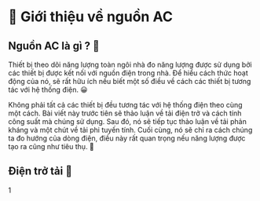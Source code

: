 # 🌱 Giới thiệu về nguồn AC

## Nguồn AC là gì ? 🤔

Thiết bị theo dõi năng lượng toàn ngôi nhà đo năng lượng được sử dụng bởi các thiết bị được kết nối với nguồn điện trong nhà. Để hiểu cách thức hoạt động của nó, sẽ rất hữu ích nếu biết một số điều về cách các thiết bị tương tác với hệ thống điện. 😀

Không phải tất cả các thiết bị đều tương tác với hệ thống điện theo cùng một cách. Bài viết này trước tiên sẽ thảo luận về tải điện trở và cách tính công suất mà chúng sử dụng. Sau đó, nó sẽ tiếp tục thảo luận về tải phản kháng và một chút về tải phi tuyến tính. Cuối cùng, nó sẽ chỉ ra cách chúng ta đo hướng của dòng điện, điều này rất quan trọng nếu năng lượng được tạo ra cũng như tiêu thụ. 🤗

## Điện trở tải 🚚

1

